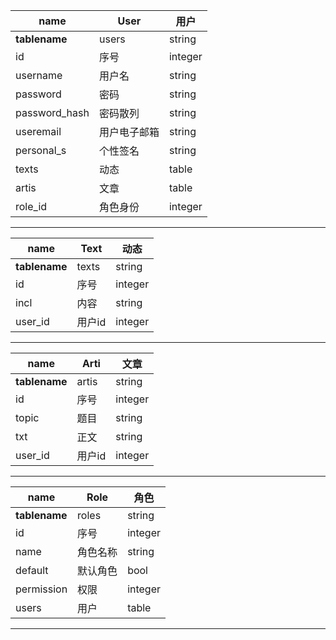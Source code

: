 
|name|User|用户|
|----|----|--|
|__tablename__|users|string|
|id|序号|integer|
|username|用户名|string|
|password|密码|string|
|password_hash|密码散列|string|
|useremail|用户电子邮箱|string|
|personal_s|个性签名|string|
|texts|动态|table|
|artis|文章|table|
|role_id|角色身份|integer|

-----

|name|Text|动态|
|----|----|----|
|__tablename__|texts|string|
|id|序号|integer|
|incl|内容|string|
|user_id|用户id|integer|

-----

|name|Arti|文章|
|----|----|----|
|__tablename__|artis|string|
|id|序号|integer|
|topic|题目|string|
|txt|正文|string|
|user_id|用户id|integer|

-----

|name|Role|角色|
|----|----|----|
|__tablename__|roles|string|
|id|序号|integer|
|name|角色名称|string|
|default|默认角色|bool|
|permission|权限|integer|
|users|用户|table|

-----





